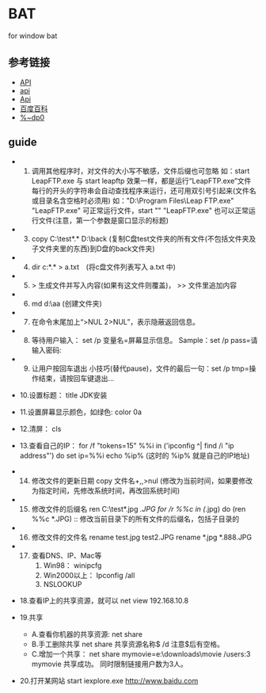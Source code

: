 # BAT
for window bat

## 参考链接
- [API](http://www.cnblogs.com/SunShineYPH/archive/2011/12/13/2285570.html)
- [api](http://www.cnblogs.com/Greensun/archive/2008/07/25/1251788.html)
- [Api](http://blog.csdn.net/junmuzi/article/details/12239303)
- [百度百科](http://baike.baidu.com/subview/283786/283786.htm)
- [%~dp0](http://blog.csdn.net/lightyearwp/article/details/2778677)

## guide
  - 1. 调用其他程序时，对文件的大小写不敏感，文件后缀也可忽略
       如：start LeapFTP.exe  与 start leapftp 效果一样，都是运行“LeapFTP.exe”文件
       每行的开头的字符串会自动查找程序来运行，还可用双引号引起来(文件名或目录名含空格时必须用)
       如："D:\Program Files\Leap FTP.exe"
       "LeapFTP.exe" 可正常运行文件，start "" "LeapFTP.exe" 也可以正常运行文件(注意，第一个参数是窗口显示的标题)
  - 3. copy C:\test\*.* D:\back  (复制C盘test文件夹的所有文件(不包括文件夹及子文件夹里的东西)到D盘的back文件夹)
  - 4. dir c:\*.* > a.txt　(将c盘文件列表写入 a.txt 中)
  - 5.  \> 生成文件并写入内容(如果有这文件则覆盖)，  >> 文件里追加内容
  - 6. md d:\aa (创建文件夹)
  - 7. 在命令末尾加上“>NUL 2>NUL”，表示隐蔽返回信息。
  - 8. 等待用户输入： set /p 变量名=屏幕显示信息。  Sample：set /p pass=请输入密码:
  - 9. 让用户按回车退出
       小技巧(替代pause)，文件的最后一句：set /p tmp=操作结束，请按回车键退出...
  - 10.设置标题： title JDK安装
  - 11.设置屏幕显示颜色，如绿色: color 0a
  - 12.清屏： cls
  - 13.查看自己的IP：
       for /f "tokens=15" %%i in ('ipconfig ^| find /i "ip address"') do set ip=%%i
       echo %ip% (这时的 %ip% 就是自己的IP地址)

  - 14. 修改文件的更新日期
        copy 文件名+,,>nul  (修改为当前时间，如果要修改为指定时间，先修改系统时间，再改回系统时间)
  - 15. 修改文件的后缀名
        ren C:\test\*.jpg *.JPG
	for /r %%c in (*.jpg) do (ren %%c *.JPG)  :: 修改当前目录下的所有文件的后缀名，包括子目录的
  - 16. 修改文件的文件名
        rename test.jpg test2.JPG
        rename *.jpg *.888.JPG
  - 17. 查看DNS、IP、Mac等
        1) Win98： winipcfg
        2) Win2000以上： Ipconfig /all
        3) NSLOOKUP
  - 18.查看IP上的共享资源，就可以
        net view 192.168.10.8
  - 19.共享
      -  A.查看你机器的共享资源: net share
      -  B.手工删除共享
          net share 共享资源名称$ /d
          注意$后有空格。
      -  C.增加一个共享：
          net share mymovie=e:\downloads\movie /users:3
          mymovie 共享成功。 同时限制链接用户数为3人。
  - 20.打开某网站
          start iexplore.exe http://www.baidu.com
